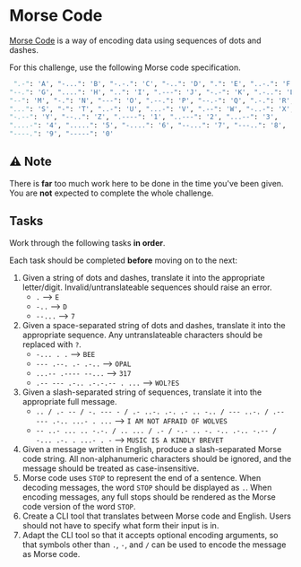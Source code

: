 # Morse Code

[Morse Code](https://en.wikipedia.org/wiki/Morse_code) is a way of encoding data using sequences of dots and dashes.

For this challenge, use the following Morse code specification.

```py
 ".-": 'A', "-...": 'B', "-.-.": 'C', "-..": 'D', ".": 'E', "..-.": 'F',
"--.": 'G', "....": 'H', "..": 'I', ".---": 'J', "-.-": 'K', ".-..": 'L',
"--": 'M', "-.": 'N', "---": 'O', ".--.": 'P', "--.-": 'Q', ".-.": 'R',
"...": 'S', "-": 'T', "..-": 'U', "...-": 'V', ".--": 'W', "-..-": 'X',
"-.--": 'Y', "--..": 'Z', ".----": '1', "..---": '2', "...--": '3',
"....-": '4', ".....": '5', "-....": '6', "--...": '7', "---..": '8',
"----.": '9', "-----": '0'
```

## ⚠️ Note

There is **far** too much work here to be done in the time you've been given. You are **not** expected to complete the whole challenge. 

## Tasks

Work through the following tasks **in order**. 

Each task should be completed **before** moving on to the next:

1. Given a string of dots and dashes, translate it into the appropriate letter/digit. Invalid/untranslateable sequences should raise an error.
    - `.` --> `E`
    - `-..` --> `D`
    - `--...` --> `7`
2. Given a space-separated string of dots and dashes, translate it into the appropriate sequence. Any untranslateable characters should be replaced with `?`.
    - `-... . .` --> `BEE`
    - `--- .--. .- .-..` --> `OPAL`
    - `...-- .---- --...` --> `317`
    - `.-- --- .-.. .-.-.-- . ...` --> `WOL?ES`
3. Given a slash-separated string of sequences, translate it into the appropriate full message.
    - `.. / .- -- / -. --- - / .- ..-. .-. .- .. -.. / --- ..-. / .-- --- .-.. ...- . ...` --> `I AM NOT AFRAID OF WOLVES`
    - `-- ..- ... .. -.-. / .. ... / .- / -.- .. -. -.. .-.. -.-- / -... .-. . ...- . -` --> `MUSIC IS A KINDLY BREVET`
4. Given a message written in English, produce a slash-separated Morse code string. All non-alphanumeric characters should be ignored, and the message should be treated as case-insensitive.
5. Morse code uses `STOP` to represent the end of a sentence. When decoding messages, the word `STOP` should be displayed as `.`. When encoding messages, any full stops should be rendered as the Morse code version of the word `STOP`.
6. Create a CLI tool that translates between Morse code and English. Users should not have to specify what form their input is in.
7. Adapt the CLI tool so that it accepts optional encoding arguments, so that symbols other than `.`, `-`, and `/` can be used to encode the message as Morse code.
